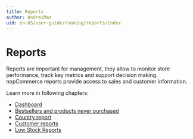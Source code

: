```yaml
---
title: Reports
author: AndreiMaz
uid: en-US/user-guide/running/reports/index
---
```

# Reports

Reports are important for management, they allow to monitor store performance, track key metrics and support decision making. nopCommerce reports provide access to sales and customer information.

Learn more in following chapters:

* [Dashboard](xref:en-US/user-guide/running/reports/dashboard)
* [Bestsellers and products never purchased](xref:en-US/user-guide/running/reports/bestsellers-never-purchased)
* [Country report](xref:en-US/user-guide/running/reports/country-report)
* [Customer reports](xref:en-US/user-guide/running/reports/customer-reports)
* [Low Stock Reports](xref:en-US/user-guide/running/reports/low-stock-reports)
